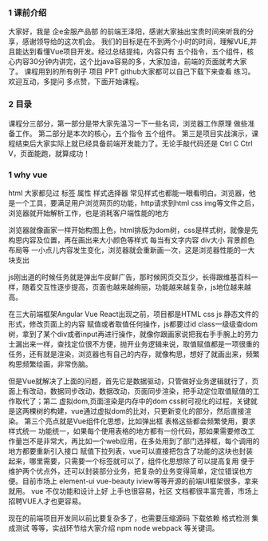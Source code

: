 ### 1 课前介绍
大家好，我是 企e金服产品部 的前端王泽阳，感谢大家抽出宝贵时间来听我的分享，感谢领导给的这次机会。
我们的目标是在不到两个小时的时间，理解VUE,并且能达到看懂Vue项目开发。经过总结提纯，内容只有 五个指令，五个组件，核心内容30分钟内讲完，这个比java容易的多，大家加油，前端的页面就考大家了。
课程用到的所有例子 项目 PPT github大家都可以自己下载下来查看 练习。
欢迎互动，多提问 多点赞，下面开始课程。

### 2 目录
课程分三部分，第一部分是带大家先温习一下一些名词，浏览器工作原理 做些准备工作。
第二部分是本次的核心，五个指令 五个组件。
第三是项目实战演示，课程结束后大家实际上就已经具备前端开发能力了。无论手敲代码还是 Ctrl C Ctrl V，页面能跑，就算成功！

### 1 why vue
html 大家都见过 标签 属性 样式选择器 常见样式也都能一眼看明白。浏览器，他是一个工具，要满足用户浏览网页的功能，http请求到html css img等文件之后，浏览器就开始解析工作，也是消耗客户端性能的地方

浏览器就像画家一样开始构图上色，html排版为dom树，css是样式树，就像是先构思内容及位置，再在画出来大小颜色等样式
每当有文字内容 div大小 背景颜色 布局等 一小点儿内容发生变化，浏览器就会重新画一次，这是浏览器性能的一大块支出

js刚出道的时候任务就是弹出牛皮鲜广告，那时候网页交互少，长得跟维基百科一样，随着交互性逐步提高，页面也越来越绚丽，功能越来越复杂，js地位越来越高。

在三大前端框架Angular Vue React出现之前，项目都是HTML css js 静态文件的形式，修改页面上的内容 赋值或者取值任何操作，js都要过id class一级级查dom树，拿到了某个div或者input再进行操作，就像你跟画家说把我右手手腕上的劳力士漏出来一样，查找定位很不方便，抛开业务逻辑来说，取值赋值都是一项很重的任务，还有就是渲染，浏览器也有自己的内存，就像构思，想好了就画出来，频繁构思频繁绘画，非常伤脑。

但是Vue就解决了上面的问题，首先它是数据驱动，只管做好业务逻辑就行了，页面上有改动，数据同步改动，数据改动，页面同步渲染，把手动定位取值赋值的工作取代了；第二 虚拟dom,页面渲染是内存中的dom css树可视化的过程，关键就是这两棵树的构建，vue通过虚拟dom的比对，只更新变化的部分，然后直接渲染。
第三个亮点就是Vue组件化思想，比如弹出框 表格这些都会频繁使用，要求样式统一 功能统一，如果每个使用表格的地方都有一份代码，那如果需要修改工作量岂不是非常大，再比如一个web应用，在多处用到了部门选择框，每个调用的地方都要重新引入接口 赋值下拉列表，vue可以直接把包含了功能的这块也封装起来，哪里需要，只需要一个标签就可以了，组件化思想除了可以提高复用 便于维护两个优点外，还可以封装部分业务，把复杂的业务变得简单，定位错误也方便。目前市场上 element-ui vue-beauty iview等等开源的前端UI框架很多，拿来就用。
vue 不仅功能和设计上好 上手也很容易，社区 文档都很丰富完善，市场上招聘VUE人才也更容易。

现在的前端项目开发同以前比要复杂多了，也需要压缩源码 下载依赖 格式检测 集成测试 等等，实战环节给大家介绍 npm node webpack 等关键词。

### 

###




